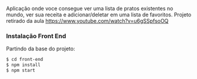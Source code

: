 Aplicação onde voce consegue ver uma lista de pratos existentes no mundo, ver sua receita e adicionar/deletar em uma lista de favoritos.
Projeto retirado da aula https://www.youtube.com/watch?v=u6gSSpfsoOQ

### Instalação Front End
Partindo da base do projeto:
``` bash
$ cd front-end
$ npm install
$ npm start
``` 
